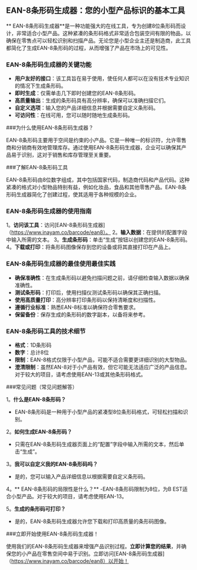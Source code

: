 ## EAN-8条形码生成器：您的小型产品标识的基本工具

** EAN-8条形码生成器**是一种功能强大的在线工具，专为创建8位条形码而设计，非常适合小型产品。这种紧凑的条形码格式非常适合包装空间有限的物品，以确保在零售点可以轻松识别和扫描产品。无论您是小型企业主还是制造商，此工具都简化了生成EAN-8条形码的过程，从而增强了产品在市场上的可见性。

### EAN-8条形码生成器的关键功能

-  **用户友好的接口**：该工具旨在易于使用，使任何人都可以在没有技术专业知识的情况下生成条形码。
-  **即时生成**：仅需单击几下即时创建您的EAN-8条形码。
-  **高质量输出**：生成的条形码具有高分辨率，确保可以准确扫描它们。
-  **自定义选项**：输入您的产品详细信息并根据需要自定义条形码。
-  **可访问性**：在线可用，您可以随时随地生成条形码。

###为什么使用EAN-8条形码生成器？

EAN-8条形码主要用于空间是约束的小产品。它是一种唯一的标识符，允许零售商和分销商有效地管理库存。通过使用EAN-8条形码生成器，企业可以确保其产品易于识别，这对于销售和库存管理至关重要。

###了解EAN-8条形码工具

EAN-8条形码由8位数字组成，其中包括国家代码，制造商代码和产品代码。这种紧凑的格式对小型物品特别有益，例如化妆品，食品和其他零售产品。EAN-8条形码生成器简化了创建过程，使其适用于各种规模的企业。

### EAN-8条形码生成器的使用指南

1。**访问该工具**：访问[EAN-8条形码生成器]（https://www.inayam.co/barcode/ean8）。
2。**输入数据**：在提供的配置字段中输入所需的文本。
3。**生成条形码**：单击“生成”按钮以创建您的EAN-8条形码。
4。**下载或打印**：将条形码图像保存到您的设备或将其直接打印在产品上。

### EAN-8条形码生成器的最佳使用最佳实践

-  **确保准确性**：在生成条形码以避免扫描问题之前，请仔细检查输入数据以确保准确性。
-  **测试条形码**：打印后，使用扫描仪测试条形码以确保其正确扫描。
-  **使用高质量打印**：高分辨率打印条形码以保持清晰度和扫描性。
-  **遵循行业标准**：熟悉EAN-8标准以确保符合零售要求。
-  **保留备份**：保存生成的条形码的数字副本，以备将来参考。

### EAN-8条形码工具的技术细节

-  **格式**：1D条形码
-  **数字**：总计8位
-  **限制**：EAN-8格式仅限于小型产品，可能不适合需要更详细识别的大型物品。
-  **澄清限制**：虽然EAN-8对于小产品有效，但它可能无法适应广泛的产品信息。对于较大的项目，请考虑使用EAN-13或其他条形码格式。

###常见问题（常见问题解答）

1。**什么是EAN-8条形码？**
-  EAN-8条形码是一种用于小型产品的紧凑型8位条形码格式，可轻松扫描和识别。

2。**如何生成EAN-8条形码？**
- 只需在EAN-8条形码生成器页面上的“配置”字段中输入所需的文本，然后单击“生成”。

3。**我可以自定义我的EAN-8条形码吗？**
- 是的，您可以输入产品详细信息以根据需要自定义条形码。

4。** EAN-8条形码的局限性是什么？**
-EAN-8条形码限制为8位，为B EST适合小型产品。对于较大的项目，请考虑使用EAN-13。

5。**生成的条形码可打印？**
- 是的，EAN-8条形码生成器允许您下载和打印高质量的条形码图像。

###立即开始使用EAN-8条形码生成器！

使用我们的EAN-8条形码生成器来增强产品识别过程。**立即计算您的结果**，并确保您的小产品在零售空间中易于识别。立即访问[EAN-8条形码生成器]（https://www.inayam.co/barcode/ean8）以开始！